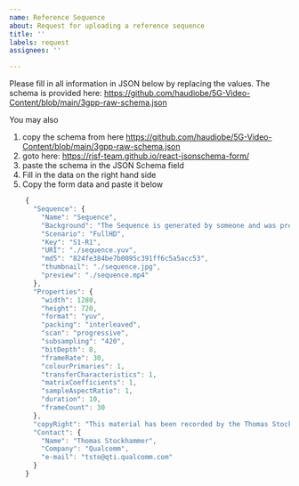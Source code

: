 ```yaml
---
name: Reference Sequence
about: Request for uploading a reference sequence
title: ''
labels: request
assignees: ''

---
```


Please fill in all information in JSON below by replacing the values. The schema is provided here: https://github.com/haudiobe/5G-Video-Content/blob/main/3gpp-raw-schema.json

You may also
1) copy the schema from here https://github.com/haudiobe/5G-Video-Content/blob/main/3gpp-raw-schema.json
2) goto here: https://rjsf-team.github.io/react-jsonschema-form/
3) paste the schema in the JSON Schema field
4) Fill in the data on the right hand side
5) Copy the form data and paste it below

```javascript
    {
      "Sequence": {
        "Name": "Sequence",
        "Background": "The Sequence is generated by someone and was provided by the study and shows a 3GPP meeting.",
        "Scenario": "FullHD",
        "Key": "S1-R1",
        "URI": "./sequence.yuv",
        "md5": "824fe384be7b0095c391ff6c5a5acc53",
        "thumbnail": "./sequence.jpg",
        "preview": "./sequence.mp4"
      },
      "Properties": {
        "width": 1280,
        "height": 720,
        "format": "yuv",
        "packing": "interleaved",
        "scan": "progressive",
        "subsampling": "420",
        "bitDepth": 8,
        "frameRate": 30,
        "colourPrimaries": 1,
        "transferCharacteristics": 1,
        "matrixCoefficients": 1,
        "sampleAspectRatio": 1,
        "duration": 10,
        "frameCount": 30
      },
      "copyRight": "This material has been recorded by the Thomas Stockhammer, who owns the copyright. Thomas Stockhammer (licensor) has licensed it under the Creative Commons Attribution 4.0 license (https://creativecommons.org/licenses/by/4.0/). In short, this means you can freely reuse and distribute this content, also commercially, for as long you provide a proper attribution.",
      "Contact": {
        "Name": "Thomas Stockhammer",
        "Company": "Qualcomm",
        "e-mail": "tsto@qti.qualcomm.com"
      }
    }
```
